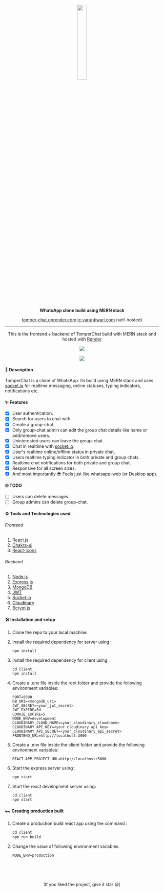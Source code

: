 <p align='center'>
<img src='./client/src/assets/logo.svg'  width='25%'>
</p>
<p align='center'>
<b>WhatsApp clone build using MERN stack</b>
</p>
<p align='center'>
<a href='https://tomper-chat.onrender.com/' target='_blank'>tomper-chat.onrender.com</a>
<a href='https://tc.varuntiwari.com' target='_blank'>tc.varuntiwari.com</a> (self-hosted)
</p>

---

<p align='center'>
This is the frontend + backend of TomperChat build with MERN stack and hosted with <a href='https://www.render.com/' target='_blank'>Render</a>
</p>
<p align='center'>
<img src='./assets/dp1.PNG' >
<br>
<br>
<img src='./assets/dp2.PNG' >
</p>

#### 🧾 Description

TomperChat is a clone of WhatsApp. Its build using MERN stack and uses <a href='https://socket.io/'>socket.io</a> for realtime messaging, online statuses, typing indicators, notifications etc.

#### ✨ Features

- [x] User authentication.
- [x] Search for users to chat with.
- [x] Create a group-chat.
- [x] Only group-chat admin can edit the group chat details like name or add/remove users.
- [x] Uninterested users can leave the group-chat.
- [x] Chat in realtime with <a href='https://socket.io/'>socket.io</a>.
- [x] User's realtime online/offline status in private chat.
- [x] Users realtime typing indicator in both private and group chats.
- [x] Realtime chat notifications for both private and group chat.
- [x] Responsive for all screen sizes.
- [x] And most importantly 😎 Feels just like whatsapp-web (or Desktop app).

#### 🙄 TODO

- [ ] Users can delete messages.
- [ ] Group admins can delete group-chat.

#### ⚙ Tools and Technologies used

###### Frontend

1. [React.js](https://reactjs.org/)
2. [Chakra-ui](https://chakra-ui.com/)
3. [React-icons](https://react-icons.github.io/react-icons/)

###### Backend

1. [Node.js](https://nodejs.org/en/)
2. [Express.js](https://expressjs.com/)
3. [MongoDB](https://www.mongodb.com/)
4. [JWT](https://jwt.io/)
5. [Socket.io](https://socket.io/)
6. [Cloudinary](https://cloudinary.com/)
7. [Bcrypt.js](https://github.com/dcodeIO/bcrypt.js)

#### 🛠 Installation and setup

1. Clone the repo to your local machine.
2. Install the required dependency for server using :

   ```javascript
   npm install
   ```

3. Install the required dependency for client using :

   ```javascript
   cd client
   npm install
   ```

4. Create a .env file inside the root folder and provide the following environment variables:

   ```env
   PORT=5000
   DB_URI=<mongodb_uri>
   JWT_SECRET=<your_jwt_secret>
   JWT_EXPIRE=5d
   COOKIE_EXPIRE=5
   NODE_ENV=development
   CLOUDINARY_CLOUD_NAME=<your_cloudinary_cloudname>
   CLOUDINARY_API_KEY=<your_cloudinary_api_key>
   CLOUDINARY_API_SECRET=<your_cloudinary_api_secret>
   FRONTEND_URL=http://localhost:3000
   ```

5. Create a .env file inside the client folder and provide the following environment variables:

   ```env
   REACT_APP_PROJECT_URL=http://localhost:5000
   ```

6. Start the express server using :

   ```javascript
   npm start
   ```

7. Start the react development server using:

   ```javascrip
   cd client
   npm start
   ```

#### 🏎 Creating production built

1. Create a production build react app using the command :

   ```javascript
   cd client
   npm run build
   ```

2. Change the value of following environment variables:

   ```env
   NODE_ENV=production
   ```

<br>
<br>
<br>

<p align='center'>
(If you liked the project, give it star 😃)
</p>
